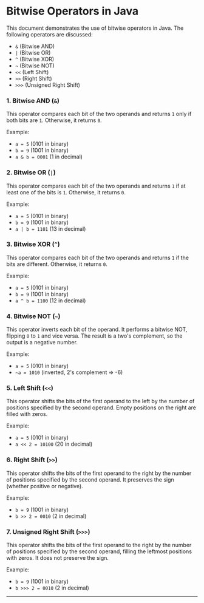 # Bitwise Operators in Java

This document demonstrates the use of bitwise operators in Java. The following operators are discussed:

- `&` (Bitwise AND)
- `|` (Bitwise OR)
- `^` (Bitwise XOR)
- `~` (Bitwise NOT)
- `<<` (Left Shift)
- `>>` (Right Shift)
- `>>>` (Unsigned Right Shift)



### 1. Bitwise AND (`&`)

This operator compares each bit of the two operands and returns `1` only if both bits are `1`. Otherwise, it returns `0`.

Example:
- `a = 5` (0101 in binary)
- `b = 9` (1001 in binary)
- `a & b = 0001` (1 in decimal)

### 2. Bitwise OR (`|`)

This operator compares each bit of the two operands and returns `1` if at least one of the bits is `1`. Otherwise, it returns `0`.

Example:
- `a = 5` (0101 in binary)
- `b = 9` (1001 in binary)
- `a | b = 1101` (13 in decimal)

### 3. Bitwise XOR (`^`)

This operator compares each bit of the two operands and returns `1` if the bits are different. Otherwise, it returns `0`.

Example:
- `a = 5` (0101 in binary)
- `b = 9` (1001 in binary)
- `a ^ b = 1100` (12 in decimal)

### 4. Bitwise NOT (`~`)

This operator inverts each bit of the operand. It performs a bitwise NOT, flipping `0` to `1` and vice versa. The result is a two's complement, so the output is a negative number.

Example:
- `a = 5` (0101 in binary)
- `~a = 1010` (inverted, 2's complement => -6)

### 5. Left Shift (`<<`)

This operator shifts the bits of the first operand to the left by the number of positions specified by the second operand. Empty positions on the right are filled with zeros.

Example:
- `a = 5` (0101 in binary)
- `a << 2 = 10100` (20 in decimal)

### 6. Right Shift (`>>`)

This operator shifts the bits of the first operand to the right by the number of positions specified by the second operand. It preserves the sign (whether positive or negative).

Example:
- `b = 9` (1001 in binary)
- `b >> 2 = 0010` (2 in decimal)

### 7. Unsigned Right Shift (`>>>`)

This operator shifts the bits of the first operand to the right by the number of positions specified by the second operand, filling the leftmost positions with zeros. It does not preserve the sign.

Example:
- `b = 9` (1001 in binary)
- `b >>> 2 = 0010` (2 in decimal)

---


